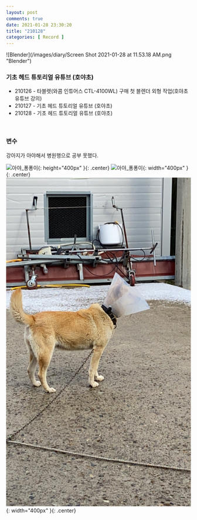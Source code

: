 ```yaml
---
layout: post
comments: true
date: 2021-01-28 23:30:20
title: "210128"
categories: [ Record ]
---
```


![Blender](/images/diary/Screen Shot 2021-01-28 at 11.53.18 AM.png "Blender")

### 기초 헤드 튜토리얼 유튜브 (호야초)

- 210126 - 타블렛(와콤 인튜어스 CTL-4100WL) 구매 첫 블렌더 외형 작업(호야초 유튜브 강의)
- 210127 - 기초 헤드 튜토리얼 유튜브 (호야초)
- 210128 - 기초 헤드 튜토리얼 유튜브 (호야초)

<br>

### 변수

강아지가 아야해서 병원행으로 공부 못했다.

<span>![아야_퐁퐁이](/images/diary/IMG_2568.PNG){: height="400px" }{: .center}</span>
<span>![아야_퐁퐁이](/images/diary/IMG_2569.PNG){: width="400px" }{: .center}</span>
<span>![아야_퐁퐁이](/images/diary/2021-01-28-dog.JPG){: width="400px" }{: .center}</span>

